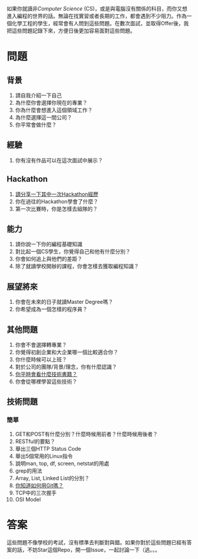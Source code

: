 如果你就讀非*Computer Science* (CS)，或是與電腦沒有關係的科目，而你又想進入編程的世界的話。無論在找實習或者長期的工作，都會遇到不少阻力。作為一個化學工程的學生，經常會有人問到這些問題。在數次面試，並取得Offer後，我把這些問題記錄下來，方便日後更加容易面對這些問題。

# 問題
## 背景
1. 請自我介紹一下自己
1. 為什麼你會選擇你現在的專業？
1. 你為什麼會想進入這個領域工作？
1. 為什麼選擇這一間公司？
1. 你平常會做什麼？

## 經驗
1. 你有沒有作品可以在這次面試中展示？

## Hackathon
1. [請分享一下其中一次Hackathon經歷](https://calpa.me/2017/02/19/supercharger-hackathon/)
1. 你在過往的Hackathon學會了什麼？
1. 第一次比賽時，你是怎樣去組隊的？

## 能力
1. 請你說一下你的編程基礎知識
1. 對比起一個CS學生，你覺得自己和他有什麼分別？
1. 你會如何追上與他們的差距？
1. 除了就讀學校開辦的課程，你會怎樣去獲取編程知識？

## 展望將來
1. 你會在未來的日子就讀Master Degree嗎？
1. 你希望成為一個怎樣的程序員？

## 其他問題
1. 你會不會選擇轉專業？
1. 你覺得初創企業和大企業哪一個比較適合你？
1. 你什麼時候可以上班？
1. 對於公司的團隊/背景/理念，你有什麼認識？
1. [你平時會看什麼技術書籍？](https://github.com/calpa/reading-list)
1. 你會從哪裡學習這些技術？

## 技術問題
### 簡單
1. GET和POST有什麼分別？什麼時候用前者？什麼時候用後者？
1. RESTful的要點？
1. 舉出三個HTTP Status Code
1. 舉出5個常用的Linux指令
1. 說明man, top, df, screen, netstat的用處
1. grep的用法
1. Array, List, Linked List的分別？
1. [你知道如何用Git嗎？](https://calpa.me/2017/04/01/git-workflow/)
1. TCP中的三次握手
1. OSI Model
# 答案
這些問題不像學校的考試，沒有標準去判斷對與錯。如果你對於這些問題已經有答案的話，不妨Star這個Repo，開一個Issue，一起討論一下（逃。。。
